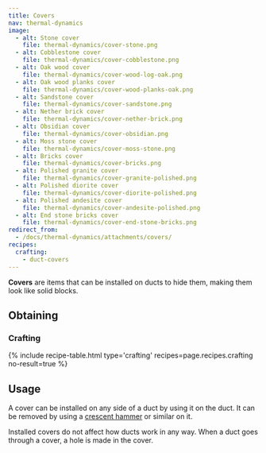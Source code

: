 ```yaml
---
title: Covers
nav: thermal-dynamics
image:
  - alt: Stone cover
    file: thermal-dynamics/cover-stone.png
  - alt: Cobblestone cover
    file: thermal-dynamics/cover-cobblestone.png
  - alt: Oak wood cover
    file: thermal-dynamics/cover-wood-log-oak.png
  - alt: Oak wood planks cover
    file: thermal-dynamics/cover-wood-planks-oak.png
  - alt: Sandstone cover
    file: thermal-dynamics/cover-sandstone.png
  - alt: Nether brick cover
    file: thermal-dynamics/cover-nether-brick.png
  - alt: Obsidian cover
    file: thermal-dynamics/cover-obsidian.png
  - alt: Moss stone cover
    file: thermal-dynamics/cover-moss-stone.png
  - alt: Bricks cover
    file: thermal-dynamics/cover-bricks.png
  - alt: Polished granite cover
    file: thermal-dynamics/cover-granite-polished.png
  - alt: Polished diorite cover
    file: thermal-dynamics/cover-diorite-polished.png
  - alt: Polished andesite cover
    file: thermal-dynamics/cover-andesite-polished.png
  - alt: End stone bricks cover
    file: thermal-dynamics/cover-end-stone-bricks.png
redirect_from:
  - /docs/thermal-dynamics/attachments/covers/
recipes:
  crafting:
    - duct-covers
---
```


**Covers** are items that can be installed on ducts to hide them, making them
look like solid blocks.


Obtaining
---------

### Crafting
{% include recipe-table.html type='crafting' recipes=page.recipes.crafting no-result=true %}


Usage
-----

A cover can be installed on any side of a duct by using it on the duct. It can
be removed by using a [crescent hammer](/docs/crescent-hammer/) or similar on
it.

Installed covers do not affect how ducts work in any way. When a duct goes
through a cover, a hole is made in the cover.
